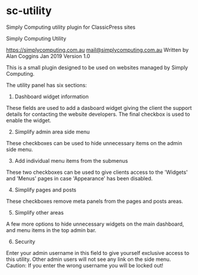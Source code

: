 # sc-utility
Simply Computing utility plugin for ClassicPress sites

Simply Computing Utility

https://simplycomputing.com.au
mail@simplycomputing.com.au
Written by Alan Coggins
Jan 2019
Version 1.0


This is a small plugin designed to be used on websites managed by Simply Computing.

The utility panel has six sections:

1. Dashboard widget information

These fields are used to add a dasboard widget giving the client the support details for contacting the website developers. The final checkbox is used to enable the widget.

2. Simplify admin area side menu

These checkboxes can be used to hide unnecessary items on the admin side menu. 

3. Add individual menu items from the submenus

These two checkboxes can be used to give clients access to the 'Widgets' and 'Menus' pages in case 'Appearance' has been disabled.

4. Simplify pages and posts

These checkboxes remove meta panels from the pages and posts areas.

5. Simplify other areas

A few more options to hide unnecessary widgets on the main dashboard, and menu items in the top admin bar.

6. Security

Enter your admin username in this field to give yourself exclusive access to this utility. Other admin users will not see any link on the side menu. Caution: If you enter the wrong username you will be locked out!
